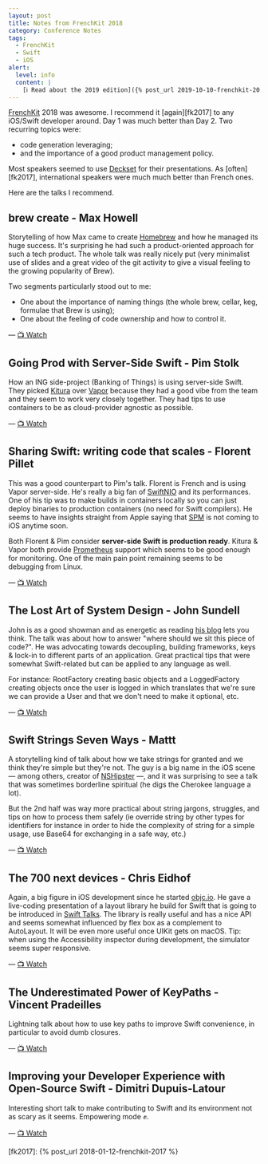 ```yaml
---
layout: post
title: Notes from FrenchKit 2018
category: Conference Notes
tags:
  - FrenchKit
  - Swift
  - iOS
alert:
  level: info
  content: |
    [ℹ️ Read about the 2019 edition]({% post_url 2019-10-10-frenchkit-2019 %})
---
```


[FrenchKit][1] 2018 was awesome. I recommend it [again][fk2017] to any iOS/Swift
developer around. Day 1 was much better than Day 2. Two recurring topics were:

- code generation leveraging;
- and the importance of a good product management policy.

Most speakers seemed to use [Deckset](https://www.deckset.com) for their
presentations. As [often][fk2017], international speakers were much much better
than French ones.

Here are the talks I recommend.

## brew create - Max Howell

Storytelling of how Max came to create [Homebrew](https://brew.sh) and how he
managed its huge success. It's surprising he had such a product-oriented
approach for such a tech product. The whole talk was really nicely put (very
minimalist use of slides and a great video of the git activity to give a visual
feeling to the growing popularity of Brew).

Two segments particularly stood out to me:

- One about the importance of naming things (the whole brew, cellar, keg,
  formulae that Brew is using);
- One about the feeling of code ownership and how to control it.

— [📺 Watch](https://youtu.be/WMMPRS58n-o)

## Going Prod with Server-Side Swift - Pim Stolk

How an ING side-project (Banking of Things) is using server-side Swift. They
picked [Kitura](https://www.kitura.dev) over [Vapor](https://vapor.codes)
because they had a good vibe from the team and they seem to work very closely
together. They had tips to use containers to be as cloud-provider agnostic as
possible.

— [📺 Watch](https://youtu.be/tRakjsKwdg4)

## Sharing Swift: writing code that scales - Florent Pillet

This was a good counterpart to Pim's talk. Florent is French and is using Vapor
server-side. He's really a big fan of
[SwiftNIO](https://github.com/apple/swift-nio) and its performances. One of his
tip was to make builds in containers locally so you can just deploy binaries to
production containers (no need for Swift compilers). He seems to have insights
straight from Apple saying that [SPM](https://swift.org/package-manager/) is not
coming to iOS anytime soon.

Both Florent & Pim consider **server-side Swift is production ready**. Kitura &
Vapor both provide [Prometheus](https://prometheus.io) support which seems to be
good enough for monitoring. One of the main pain point remaining seems to be
debugging from Linux.

— [📺 Watch](https://youtu.be/1G63BKeNfjA)

## The Lost Art of System Design - John Sundell

John is as a good showman and as energetic as reading
[his blog](https://www.swiftbysundell.com) lets you think. The talk was about
how to answer "where should we sit this piece of code?". He was advocating
towards decoupling, building frameworks, keys & lock-in to different parts of an
application. Great practical tips that were somewhat Swift-related but can be
applied to any language as well.

For instance: RootFactory creating basic objects and a LoggedFactory creating
objects once the user is logged in which translates that we're sure we can
provide a User and that we don't need to make it optional, etc.

— [📺 Watch](https://youtu.be/bAokeFxW2fo)

## Swift Strings Seven Ways - Mattt

A storytelling kind of talk about how we take strings for granted and we think
they're simple but they're not. The guy is a big name in the iOS scene — among
others, creator of [NSHipster](https://nshipster.com) —, and it was surprising
to see a talk that was sometimes borderline spiritual (he digs the Cherokee
language a lot).

But the 2nd half was way more practical about string jargons, struggles, and
tips on how to process them safely (ie override string by other types for
identifiers for instance in order to hide the complexity of string for a simple
usage, use Base64 for exchanging in a safe way, etc.)

— [📺 Watch](https://youtu.be/linHwUqeagU)

## The 700 next devices - Chris Eidhof

Again, a big figure in iOS development since he started
[objc.io](https://www.objc.io). He gave a live-coding presentation of a layout
library he build for Swift that is going to be introduced in
[Swift Talks](https://talk.objc.io). The library is really useful and has a nice
API and seems somewhat influenced by flex box as a complement to AutoLayout. It
will be even more useful once UIKit gets on macOS. Tip: when using the
Accessibility inspector during development, the simulator seems super
responsive.

— [📺 Watch](https://youtu.be/OLDHgg0uh6A)

## The Underestimated Power of KeyPaths - Vincent Pradeilles

Lightning talk about how to use key paths to improve Swift convenience, in
particular to avoid dumb closures.

— [📺 Watch](https://youtu.be/jpAT5DoSUgw)

## Improving your Developer Experience with Open-Source Swift - Dimitri Dupuis-Latour

Interesting short talk to make contributing to Swift and its environment not as
scary as it seems. Empowering mode ✊.

— [📺 Watch](https://youtu.be/olS5w9fBxog)

[fk2017]: {% post_url 2018-01-12-frenchkit-2017 %}

[1]: https://frenchkit.fr/
